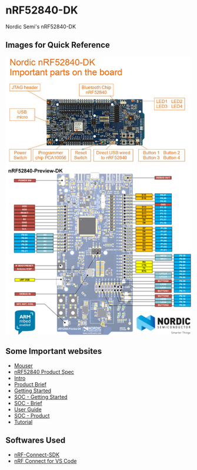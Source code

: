 # nRF52840-DK 
Nordic Semi's nRF52840-DK

## Images for Quick Reference

<img src="https://raw.githubusercontent.com/balaji303/nRF52840-DK/main/docs/nrf9160-dk-board.jpg" alt="nrf52840-DK" class="inline"/>

<img src="https://raw.githubusercontent.com/balaji303/nRF52840-DK/main/docs/drawing_nRF52840DK.png" alt="PinOut-nrf52840-DK" class="inline"/>

## Some Important websites

- [Mouser](https://www.mouser.in/ProductDetail/Nordic-Semiconductor/nRF52840-DK?qs=F5EMLAvA7IA76ZLjlwrwMw%3D%3D)
- [nRF52840 Product Spec](https://www.mouser.in/datasheet/2/297/nRF52840_PS_v1.1-1623672.pdf)
- [Intro](https://infocenter.nordicsemi.com/topic/ug_nrf52840_dk/UG/dk/intro.html)
- [Product Brief](https://www.nordicsemi.com/-/media/Software-and-other-downloads/Product-Briefs/nRF52840-DK-product-brief.pdf?la=en&hash=5D78D8104D4FC04D539BDBACFBB5150F34487447)
- [Getting Started](https://www.nordicsemi.com/Products/Development-hardware/nRF52840-DK/GetStarted?lang=en)
- [SOC - Getting Started](https://www.nordicsemi.com/products/nrf52840/getstarted)
- [SOC - Brief](https://nsscprodmedia.blob.core.windows.net/prod/software-and-other-downloads/product-briefs/nrf52840-soc-v3.0.pdf)
- [User Guide](https://infocenter.nordicsemi.com/pdf/nRF52840_DK_User_Guide_v1.2.pdf)
- [SOC - Product](https://www.nordicsemi.com/products/nrf52840)
- [Tutorial](https://www.pic-control.com/nrf52840-dk-ble-bluetooth-development-kit-tutorial-start-up-guide/)

## Softwares Used

- [nRF-Connect-SDK](https://www.nordicsemi.com/Products/Development-software/nRF-Connect-SDK)
- [nRF Connect for VS Code](https://www.nordicsemi.com/Products/Development-tools/nRF-Connect-for-VS-Code)
